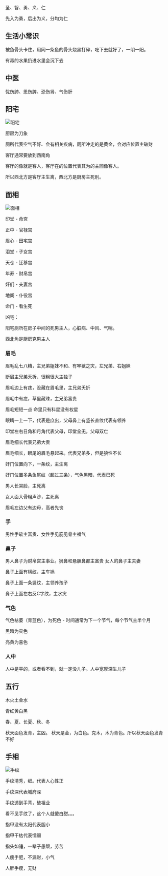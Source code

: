 圣、智、勇、义、仁

先入为勇，后出为义，分均为仁

## 生活小常识
被鱼骨头卡住，用同一条鱼的骨头烧黑打碎，吃下去就好了，一阴一阳。

有毒的水果扔进水里会沉下去

## 中医

忧伤肺、思伤脾、恐伤肾、气伤肝

## 阳宅

![阳宅](yang-zhai.jpg)

厨房为刀象

厕所代表空气不好、会有相关疾病，厕所冲走的是黄金，会对应位置主破财

客厅通常要放到西南角

客厅的像就是客人，客厅在的位置代表其为的主回像客人。

所以西北方是客厅主生离，西北方是厨房主死别。


## 面相
![面相](mian-xiang.jpg)


印堂 - 命宫

正中 - 官禄宫

眉心 - 田宅宫

泪堂 - 子女宫

天仓 - 迁移宫

年寿 - 财帛宫

奸们 - 夫妻宫

地阁 - 仆役宫

命门 - 看生死

凶宅：

阳宅厕所在房子中间的死男主人，心脏病、中风、气喘。

西北角是厨房克男主人


### 眉毛
眉毛乱七八糟，主兄弟姐妹不和、有牢狱之灾，左兄弟、右姐妹

断眉主兄弟夭折、很粗很大主独子

眉毛边上有痣，没藏在眉毛里，主兄弟夭折

眉毛中有痣，草里藏珠，主兄弟富贵


眉毛短短一点 命里只有科星没有权星

眼睛一上一下，代表是庶出，父母鼻上有竖长直纹代表有领养

印堂左右日角和月角代表父母，印堂全无，父母双亡

眉毛细长代表兄弟大贵

眉毛细长，眼尾的眉毛悬起来。代表兄弟多，但是狼性不长

奸门位置向下，一条纹，主生离

奸门位置多条鱼尾纹（超过三条），气色黑暗，代表已死

男人长哭脸，主死离

女人面大骨粗声沙，主死离

眉毛左边父有边母，高者先丧

### 手

男性手软主富贵、女性手见筋见骨主福气

### 鼻子

男人鼻子为财帛宫主事业。狮鼻和悬胆鼻都主富贵
女人的鼻子主夫妻

鼻子上面有横纹，主车祸

鼻子上面一条竖纹，主领养孩子

鼻子上面左右反C字纹，主水灾

### 气色

气色枯萎（青蓝色），为死色 - 时间通常为下一个节气，每个节气主半个月

黑暗为灾色

亮黄为喜色



### 人中

人中是平的，或者看不到，就一定没儿子。人中宽厚深生儿子



## 五行

木火土金水

青红黄白黑

春、夏、长夏、秋、冬

秋天面色发青，主凶。 秋天是金，为白色。克木，木为青色。所以秋天面色发青不好 

## 手相

![手纹](sw.jpg)

手纹清秀，细。代表人心性正

手纹深代表城府深

手纹透到手背，破祖业

看不见手纹了，这个人就傻白甜。。。

指甲没有太阳代表胆小

指甲干枯代表懦弱

指头如锤，一辈子愚顽，劳苦

人瘦手肥，不漏财，小气

人胖手瘦，无财



